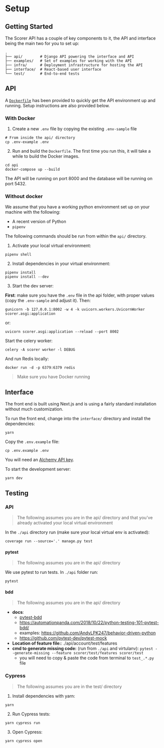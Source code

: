 # Setup

## Getting Started

The Scorer API has a couple of key components to it, the API and interface being
the main two for you to set up:

```shell
.
├── api/        # Django API powering the interface and API
├── examples/   # Set of examples for working with the API
├── infra/      # Deployment infrastructure for hosting the API
├── interface/  # React-based user interface
└── test/       # End-to-end tests
```

## API

A [`Dockerfile`](./api/Dockerfile) has been provided to quickly get the API
environment up and running. Setup instructions are also provided below.

### With Docker

1. Create a new `.env` file by copying the existing `.env-sample` file

```shell
# From inside the api/ directory
cp .env-example .env
```

2. Run and build the `Dockerfile`. The first time you run this, it will take
   a while to build the Docker images.
```
cd api
docker-compose up --build
```

The API will be running on port 8000 and the database will be running on port
5432.

### Without docker

We assume that you have a working python environment set up on your machine with
the following:

- A recent version of Python
- `pipenv`

The following commands should be run from within the `api/` directory.

1. Activate your local virtual environment:

```
pipenv shell
```

2. Install dependencies in your virtual environment:

```
pipenv install
pipenv install --dev
```

3. Start the dev server:

**First**: make sure you have the `.env` file in the api folder, with proper
values (copy the `.env-sample` and adjust it). Then:

```shell
gunicorn -b 127.0.0.1:8002 -w 4 -k uvicorn.workers.UvicornWorker scorer.asgi:application
```

or:

```shell
uvicorn scorer.asgi:application --reload --port 8002
```

Start the celery worker:

```shell
celery -A scorer worker -l DEBUG
```

And run Redis locally:

```shell
docker run -d -p 6379:6379 redis
```

> Make sure you have Docker running

## Interface

The front end is built using Next.js and is using a fairly standard installation
without much customization.

To run the front end, change into the `interface/` directory and install the
dependencies:
```
yarn
```

Copy the `.env.example` file:

```shell
cp .env.example .env
```

You will need an [Alchemy API key](https://docs.alchemy.com/reference/api-overview).

To start the development server:

```
yarn dev
```

## Testing

### API

> The following assumes you are in the api/ directory and that you've already
activated your local virtual environment

In the `./api` directory run (make sure your local virtual env is activated):

```
coverage run --source='.' manage.py test
```

#### pytest

> The following assumes you are in the api/ directory

We use pytest to run tests. In `./api` folder run:

```shell
pytest
```

#### bdd

> The following assumes you are in the api/ directory

- **docs**:
  - [pytest-bdd](https://pytest-bdd.readthedocs.io/en/latest/#advanced-code-generation)
  - https://automationpanda.com/2018/10/22/python-testing-101-pytest-bdd/
  - examples: https://github.com/AndyLPK247/behavior-driven-python
  - https://github.com/pytest-dev/pytest-mock
- **Location of feature file:**: ./api/account/test/features
- **cmd to generate missing code:** (run from `./api` and virtulanv): `pytest --generate-missing --feature scorer/test/features scorer/test`
  - you will need to copy & paste the code from terminal to `test_.*.py` file

### Cypress

> The following assumes you are in the test/ directory

1. Install dependencies with yarn:

```shell
yarn
```

2. Run Cypress tests:

```shell
yarn cypress run
```

3. Open Cypress:

```shell
yarn cypress open
```
